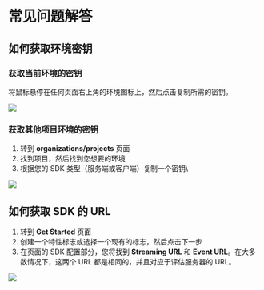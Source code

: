 # 常见问题解答

## 如何获取环境密钥

### 获取当前环境的密钥

将鼠标悬停在任何页面右上角的环境图标上，然后点击复制所需的密钥。

![](../sdk/assets/faq/001.webp)

### 获取其他项目环境的密钥

1. 转到 **organizations/projects** 页面
2. 找到项目，然后找到您想要的环境
3.  根据您的 SDK 类型（服务端或客户端）复制一个密钥\


![](../sdk/assets/faq/002.webp)

## 如何获取 SDK 的 URL

1. 转到 **Get Started** 页面
2. 创建一个特性标志或选择一个现有的标志，然后点击下一步
3.  在页面的 SDK 配置部分，您将找到 **Streaming URL** 和 **Event URL**。在大多数情况下，这两个 URL 都是相同的，并且对应于评估服务器的 URL。

![](../sdk/assets/faq/003.webp)
